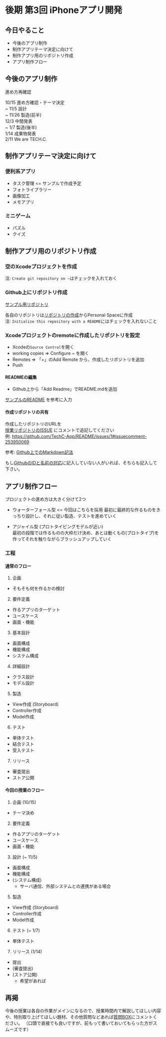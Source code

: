 # 後期 第3回 iPhoneアプリ開発

## 今日やること
- 今後のアプリ制作
- 制作アプリテーマ決定に向けて
- 制作アプリ用のリポジトリ作成
- アプリ制作フロー

## 今後のアプリ制作
進め方再確認

10/15 進め方確認・テーマ決定  
~ 11/5 設計  
~ 11/26  製造(前半)  
12/3 中間発表  
~ 1/7 製造(後半)  
1/14 成果物発表  
2/11 We are TECH.C.  


## 制作アプリテーマ決定に向けて
### 便利系アプリ
- タスク管理 <= サンプルで作成予定
- フォトライブラリー
- 画像加工
- メモアプリ

### ミニゲーム
- パズル
- クイズ


## 制作アプリ用のリポジトリ作成
### 空のXcodeプロジェクトを作成
注: `Create git repository on ~`はチェックを入れておく

### Github上にリポジトリ作成
[サンプル用リポジトリ](https://github.com/TechC-App/TaskApp)

各自のリポジトリは[リポジトリの作成](https://github.com/new)からPersonal Spaceに作成  
注: `Initialize this repository with a README`にはチェックを入れないこと

### Xcodeプロジェクトのremoteに作成したリポジトリを設定
- Xcodeの`Source Control`を開く
- working copies => Configure ~ を開く
- Remotes => 「+」のAdd Remote から、作成したリポジトリを追加
- Push

#### READMEの編集
- Github上から「Add Readme」でREADME.mdを追加

[サンプルのREADME](https://raw.githubusercontent.com/TechC-App/TaskApp/master/README.md) を参考に入力

#### 作成リポジトリの共有
作成したリポジトリのURLを  
[授業リポジトリのISSUE](https://github.com/TechC-App/README/issues/1)
にコメントで追記してください  
例: https://github.com/TechC-App/README/issues/1#issuecomment-253950069

参考: [Github上でのMarkdown記法](https://guides.github.com/features/mastering-markdown/)

もし[GithubのIDと名前の対応](https://github.com/TechC-App/README/blob/gh-pages/username)に記入していない人がいれば、そちらも記入して下さい。

## アプリ制作フロー

プロジェクトの進め方は大きく分けて2つ

- ウォーターフォール型  <= 今回はこちらを採用
最初に最終的な作るものをきっちり設計し、それに従い製造、テストを進めていく

- アジャイル型 (プロトタイピングモデルが近い)  
最初の段階では作るものの大枠だけ決め、あとは動くもの(プロトタイプ)を作ってそれを触りながらブラッシュアップしていく

### 工程
#### 通常のフロー
1. 企画
  - そもそも何を作るかの検討
2. 要件定義
  - 作るアプリのターゲット
  - ユースケース
  - 画面・機能
3. 基本設計
  - 画面構成
  - 機能構成
  - システム構成
4. 詳細設計
  - クラス設計
  - モデル設計
5. 製造
  - View作成 (Storyboard)
  - Controller作成
  - Model作成
6. テスト
  - 単体テスト
  - 結合テスト
  - 受入テスト
7. リリース
  - 審査提出
  - ストア公開

#### 今回の授業のフロー
1. 企画 (10/15)
  - テーマ決め
2. 要件定義
  - 作るアプリのターゲット
  - ユースケース
  - 画面・機能
3. 設計 (~ 11/5)
  - 画面構成
  - 機能構成
  - (システム構成)
    - サーバ通信、外部システムとの連携がある場合
5. 製造
  - View作成 (Storyboard)
  - Controller作成
  - Model作成
6. テスト (~ 1/7)
  - 単体テスト
7. リリース (1/14)
  - 提出
  - (審査提出)
  - (ストア公開)
    - 希望があれば

## 再掲
今後の授業は各自の作業がメインになるので、授業時間内で解説してほしい内容や、特別取り上げてほしい題材、その他質問などあれば[質問BOX](https://github.com/TechC-App/README/issues/2)にコメントください。
（口頭で直接でも良いですが、前もって書いておいてもらった方がスムーズです）
